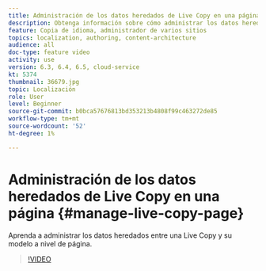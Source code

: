 ```yaml
---
title: Administración de los datos heredados de Live Copy en una página
description: Obtenga información sobre cómo administrar los datos heredados entre una Live Copy y su modelo a nivel de página
feature: Copia de idioma, administrador de varios sitios
topics: localization, authoring, content-architecture
audience: all
doc-type: feature video
activity: use
version: 6.3, 6.4, 6.5, cloud-service
kt: 5374
thumbnail: 36679.jpg
topic: Localización
role: User
level: Beginner
source-git-commit: b0bca57676813bd353213b4808f99c463272de85
workflow-type: tm+mt
source-wordcount: '52'
ht-degree: 1%

---
```



# Administración de los datos heredados de Live Copy en una página {#manage-live-copy-page}

Aprenda a administrar los datos heredados entre una Live Copy y su modelo a nivel de página.
>[!VIDEO](https://video.tv.adobe.com/v/36679?quality=12&learn=on)
